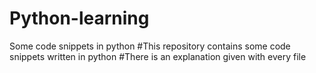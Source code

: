 # Python-learning
Some code snippets in python
#This repository contains some code snippets written in python
#There is an explanation given with every file
